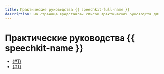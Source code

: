 ```yaml
---
title: Практические руководства {{ speechkit-full-name }}
description: На странице представлен список практических руководств для сервиса {{ speechkit-name }}.
---
```


# Практические руководства {{ speechkit-name }}


* [{#T}](./recognizer-bot.md)
* [{#T}](./speechkit-integrarion-via-agi-gw.md)